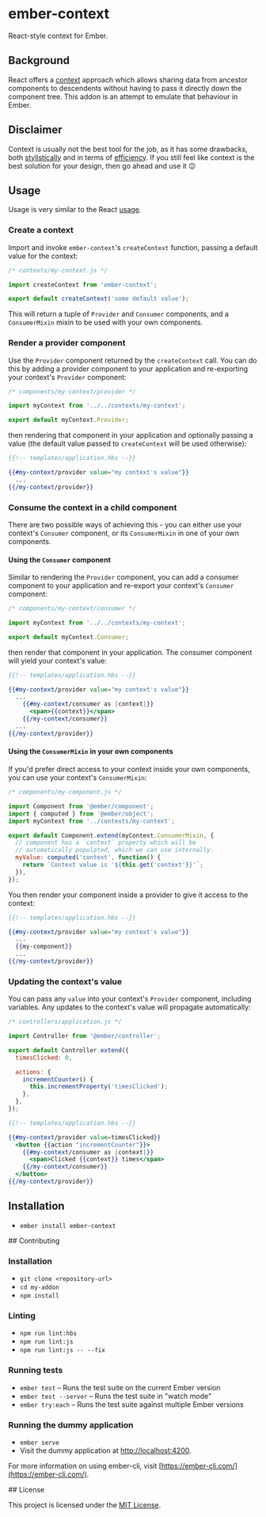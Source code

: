 # ember-context

React-style context for Ember.

## Background
React offers a [context](https://reactjs.org/docs/context.html) approach which allows sharing data from ancestor components to descendents without having to pass it directly down the component tree. This addon is an attempt to emulate that behaviour in Ember.

## Disclaimer
Context is usually not the best tool for the job, as it has some drawbacks, both [stylistically](https://reactjs.org/docs/context.html#before-you-use-context) and in terms of [efficiency](https://reactjs.org/docs/context.html#caveats). If you still feel like context is the best solution for your design, then go ahead and use it :wink:

## Usage
Usage is very similar to the React [usage](https://reactjs.org/docs/context.html#api).

### Create a context
Import and invoke `ember-context`'s `createContext` function, passing a default value for the context:

```js
/* contexts/my-context.js */

import createContext from 'ember-context';

export default createContext('some default value');
```

This will return a tuple of `Provider` and `Consumer` components, and a `ConsumerMixin` mixin to be used with your own components.

### Render a provider component
Use the `Provider` component returned by the `createContext` call. You can do this by adding a provider component to your application and re-exporting your context's `Provider` component:

```js
/* components/my-context/provider */

import myContext from '../../contexts/my-context';

export default myContext.Provider;
```

then rendering that component in your application and optionally passing a value (the default value passed to `createContext` will be used otherwise):

```hbs
{{!-- templates/application.hbs --}}

{{#my-context/provider value="my context's value"}}
  ...
{{/my-context/provider}}
```

### Consume the context in a child component
There are two possible ways of achieving this - you can either use your context's `Consumer` component, or its `ConsumerMixin` in one of your own components.

#### Using the `Consumer` component
Similar to rendering the `Provider` component, you can add a consumer component to your application and re-export your context's `Consumer` component:

```js
/* components/my-context/consumer */

import myContext from '../../contexts/my-context';

export default myContext.Consumer;
```

then render that component in your application. The consumer component will yield your context's value:

```hbs
{{!-- templates/application.hbs --}}

{{#my-context/provider value="my context's value"}}
  ...
    {{#my-context/consumer as |context|}}
      <span>{{context}}</span>
    {{/my-context/consumer}}
  ...
{{/my-context/provider}}
```

#### Using the `ConsumerMixin` in your own components
If you'd prefer direct access to your context inside your own components, you can use your context's `ConsumerMixin`:

```js
/* components/my-component.js */

import Component from '@ember/component';
import { computed } from '@ember/object';
import myContext from '../contexts/my-context';

export default Component.extend(myContext.ConsumerMixin, {
  // component has a `context` property which will be
  // automatically populated, which we can use internally.
  myValue: computed('context', function() {
    return `Context value is '${this.get('context')}'`;
  }),
});
```

You then render your component inside a provider to give it access to the context:

```hbs
{{!-- templates/application.hbs --}}

{{#my-context/provider value="my context's value"}}
  ...
  {{my-component}}
  ...
{{/my-context/provider}}
```

### Updating the context's value
You can pass any `value` into your context's `Provider` component, including variables. Any updates to the context's value will propagate automatically:

```js
/* controllers/application.js */

import Controller from '@ember/controller';

export default Controller.extend({
  timesClicked: 0,

  actions: {
    incrementCounter() {
      this.incrementProperty('timesClicked');
    },
  },
});

```

```hbs
{{!-- templates/application.hbs --}}

{{#my-context/provider value=timesClicked}}
  <button {{action "incrementCounter"}}>
    {{#my-context/consumer as |context|}}
      <span>Clicked {{context}} times</span>
    {{/my-context/consumer}}
  </button>
{{/my-context/provider}}
```

## Installation

* `ember install ember-context`

## Contributing

### Installation

* `git clone <repository-url>`
* `cd my-addon`
* `npm install`

### Linting

* `npm run lint:hbs`
* `npm run lint:js`
* `npm run lint:js -- --fix`

### Running tests

* `ember test` – Runs the test suite on the current Ember version
* `ember test --server` – Runs the test suite in "watch mode"
* `ember try:each` – Runs the test suite against multiple Ember versions

### Running the dummy application

* `ember serve`
* Visit the dummy application at [http://localhost:4200](http://localhost:4200).

For more information on using ember-cli, visit [https://ember-cli.com/](https://ember-cli.com/).

## License

This project is licensed under the [MIT License](LICENSE.md).
